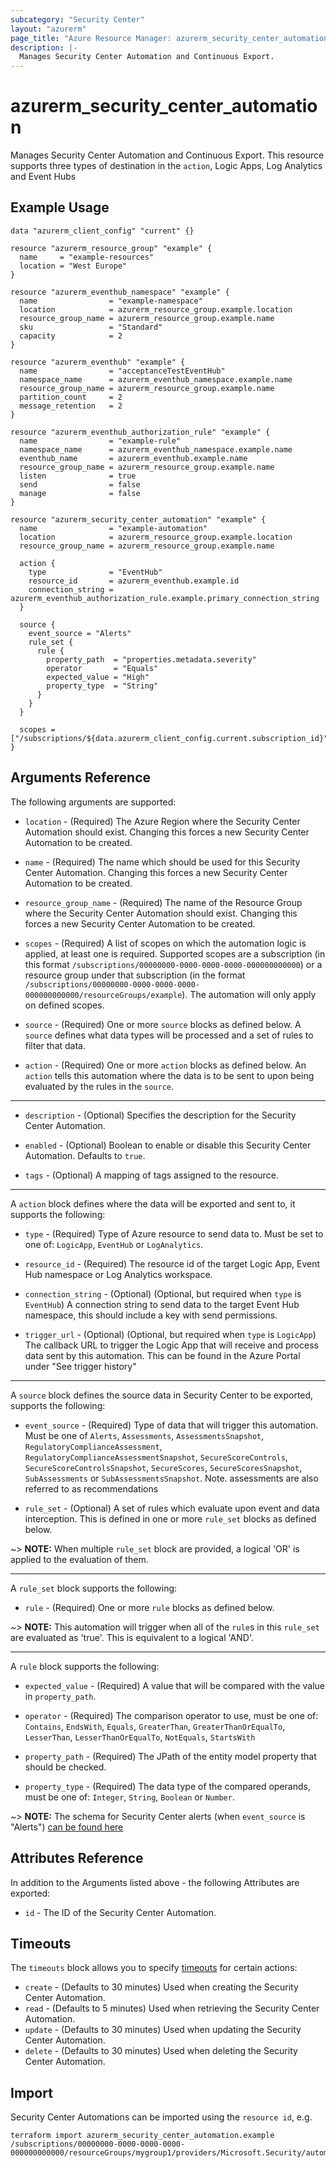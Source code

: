 ```yaml
---
subcategory: "Security Center"
layout: "azurerm"
page_title: "Azure Resource Manager: azurerm_security_center_automation"
description: |-
  Manages Security Center Automation and Continuous Export.
---
```


# azurerm_security_center_automation

Manages Security Center Automation and Continuous Export. This resource supports three types of destination in the `action`, Logic Apps, Log Analytics and Event Hubs

## Example Usage

```hcl
data "azurerm_client_config" "current" {}

resource "azurerm_resource_group" "example" {
  name     = "example-resources"
  location = "West Europe"
}

resource "azurerm_eventhub_namespace" "example" {
  name                = "example-namespace"
  location            = azurerm_resource_group.example.location
  resource_group_name = azurerm_resource_group.example.name
  sku                 = "Standard"
  capacity            = 2
}

resource "azurerm_eventhub" "example" {
  name                = "acceptanceTestEventHub"
  namespace_name      = azurerm_eventhub_namespace.example.name
  resource_group_name = azurerm_resource_group.example.name
  partition_count     = 2
  message_retention   = 2
}

resource "azurerm_eventhub_authorization_rule" "example" {
  name                = "example-rule"
  namespace_name      = azurerm_eventhub_namespace.example.name
  eventhub_name       = azurerm_eventhub.example.name
  resource_group_name = azurerm_resource_group.example.name
  listen              = true
  send                = false
  manage              = false
}

resource "azurerm_security_center_automation" "example" {
  name                = "example-automation"
  location            = azurerm_resource_group.example.location
  resource_group_name = azurerm_resource_group.example.name

  action {
    type              = "EventHub"
    resource_id       = azurerm_eventhub.example.id
    connection_string = azurerm_eventhub_authorization_rule.example.primary_connection_string
  }

  source {
    event_source = "Alerts"
    rule_set {
      rule {
        property_path  = "properties.metadata.severity"
        operator       = "Equals"
        expected_value = "High"
        property_type  = "String"
      }
    }
  }

  scopes = ["/subscriptions/${data.azurerm_client_config.current.subscription_id}"]
}
```

## Arguments Reference

The following arguments are supported:

* `location` - (Required) The Azure Region where the Security Center Automation should exist. Changing this forces a new Security Center Automation to be created.

* `name` - (Required) The name which should be used for this Security Center Automation. Changing this forces a new Security Center Automation to be created.

* `resource_group_name` - (Required) The name of the Resource Group where the Security Center Automation should exist. Changing this forces a new Security Center Automation to be created.

* `scopes` - (Required) A list of scopes on which the automation logic is applied, at least one is required. Supported scopes are a subscription (in this format `/subscriptions/00000000-0000-0000-0000-000000000000`) or a resource group under that subscription (in the format `/subscriptions/00000000-0000-0000-0000-000000000000/resourceGroups/example`). The automation will only apply on defined scopes.

* `source` - (Required) One or more `source` blocks as defined below. A `source` defines what data types will be processed and a set of rules to filter that data.

* `action` - (Required) One or more `action` blocks as defined below. An `action` tells this automation where the data is to be sent to upon being evaluated by the rules in the `source`.

---

* `description` - (Optional) Specifies the description for the Security Center Automation.

* `enabled` - (Optional) Boolean to enable or disable this Security Center Automation. Defaults to `true`.

* `tags` - (Optional) A mapping of tags assigned to the resource.

---

A `action` block defines where the data will be exported and sent to, it supports the following:

* `type` - (Required) Type of Azure resource to send data to. Must be set to one of: `LogicApp`, `EventHub` or `LogAnalytics`.

* `resource_id` - (Required) The resource id of the target Logic App, Event Hub namespace or Log Analytics workspace.

* `connection_string` - (Optional) (Optional, but required when `type` is `EventHub`) A connection string to send data to the target Event Hub namespace, this should include a key with send permissions.

* `trigger_url` - (Optional) (Optional, but required when `type` is `LogicApp`) The callback URL to trigger the Logic App that will receive and process data sent by this automation. This can be found in the Azure Portal under "See trigger history"

---

A `source` block defines the source data in Security Center to be exported, supports the following:

* `event_source` - (Required) Type of data that will trigger this automation. Must be one of `Alerts`, `Assessments`, `AssessmentsSnapshot`, `RegulatoryComplianceAssessment`, `RegulatoryComplianceAssessmentSnapshot`, `SecureScoreControls`, `SecureScoreControlsSnapshot`, `SecureScores`, `SecureScoresSnapshot`, `SubAssessments` or `SubAssessmentsSnapshot`. Note. assessments are also referred to as recommendations

* `rule_set` - (Optional) A set of rules which evaluate upon event and data interception. This is defined in one or more `rule_set` blocks as defined below.

~> **NOTE:** When multiple `rule_set` block are provided, a logical 'OR' is applied to the evaluation of them.

---

A `rule_set` block supports the following:

* `rule` - (Required) One or more `rule` blocks as defined below.

~> **NOTE:** This automation will trigger when all of the `rule`s in this `rule_set` are evaluated as 'true'. This is equivalent to a logical 'AND'.

---

A `rule` block supports the following:

* `expected_value` - (Required) A value that will be compared with the value in `property_path`.

* `operator` - (Required) The comparison operator to use, must be one of: `Contains`, `EndsWith`, `Equals`, `GreaterThan`, `GreaterThanOrEqualTo`, `LesserThan`, `LesserThanOrEqualTo`, `NotEquals`, `StartsWith`

* `property_path` - (Required) The JPath of the entity model property that should be checked.

* `property_type` - (Required) The data type of the compared operands, must be one of: `Integer`, `String`, `Boolean` or `Number`.

~> **NOTE:** The schema for Security Center alerts (when `event_source` is "Alerts") [can be found here](https://docs.microsoft.com/azure/security-center/alerts-schemas?tabs=schema-continuousexport)

## Attributes Reference

In addition to the Arguments listed above - the following Attributes are exported:

* `id` - The ID of the Security Center Automation.

## Timeouts

The `timeouts` block allows you to specify [timeouts](https://www.terraform.io/language/resources/syntax#operation-timeouts) for certain actions:

* `create` - (Defaults to 30 minutes) Used when creating the Security Center Automation.
* `read` - (Defaults to 5 minutes) Used when retrieving the Security Center Automation.
* `update` - (Defaults to 30 minutes) Used when updating the Security Center Automation.
* `delete` - (Defaults to 30 minutes) Used when deleting the Security Center Automation.

## Import

Security Center Automations can be imported using the `resource id`, e.g.

```shell
terraform import azurerm_security_center_automation.example /subscriptions/00000000-0000-0000-0000-000000000000/resourceGroups/mygroup1/providers/Microsoft.Security/automations/automation1
```
